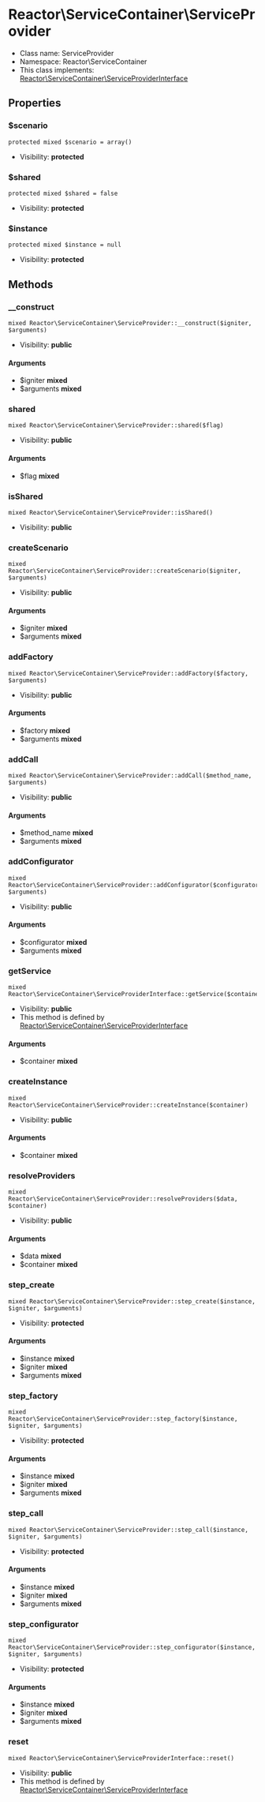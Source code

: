 Reactor\ServiceContainer\ServiceProvider
===============






* Class name: ServiceProvider
* Namespace: Reactor\ServiceContainer
* This class implements: [Reactor\ServiceContainer\ServiceProviderInterface](Reactor-ServiceContainer-ServiceProviderInterface.md)




Properties
----------


### $scenario

    protected mixed $scenario = array()





* Visibility: **protected**


### $shared

    protected mixed $shared = false





* Visibility: **protected**


### $instance

    protected mixed $instance = null





* Visibility: **protected**


Methods
-------


### __construct

    mixed Reactor\ServiceContainer\ServiceProvider::__construct($igniter, $arguments)





* Visibility: **public**


#### Arguments
* $igniter **mixed**
* $arguments **mixed**



### shared

    mixed Reactor\ServiceContainer\ServiceProvider::shared($flag)





* Visibility: **public**


#### Arguments
* $flag **mixed**



### isShared

    mixed Reactor\ServiceContainer\ServiceProvider::isShared()





* Visibility: **public**




### createScenario

    mixed Reactor\ServiceContainer\ServiceProvider::createScenario($igniter, $arguments)





* Visibility: **public**


#### Arguments
* $igniter **mixed**
* $arguments **mixed**



### addFactory

    mixed Reactor\ServiceContainer\ServiceProvider::addFactory($factory, $arguments)





* Visibility: **public**


#### Arguments
* $factory **mixed**
* $arguments **mixed**



### addCall

    mixed Reactor\ServiceContainer\ServiceProvider::addCall($method_name, $arguments)





* Visibility: **public**


#### Arguments
* $method_name **mixed**
* $arguments **mixed**



### addConfigurator

    mixed Reactor\ServiceContainer\ServiceProvider::addConfigurator($configurator, $arguments)





* Visibility: **public**


#### Arguments
* $configurator **mixed**
* $arguments **mixed**



### getService

    mixed Reactor\ServiceContainer\ServiceProviderInterface::getService($container)





* Visibility: **public**
* This method is defined by [Reactor\ServiceContainer\ServiceProviderInterface](Reactor-ServiceContainer-ServiceProviderInterface.md)


#### Arguments
* $container **mixed**



### createInstance

    mixed Reactor\ServiceContainer\ServiceProvider::createInstance($container)





* Visibility: **public**


#### Arguments
* $container **mixed**



### resolveProviders

    mixed Reactor\ServiceContainer\ServiceProvider::resolveProviders($data, $container)





* Visibility: **public**


#### Arguments
* $data **mixed**
* $container **mixed**



### step_create

    mixed Reactor\ServiceContainer\ServiceProvider::step_create($instance, $igniter, $arguments)





* Visibility: **protected**


#### Arguments
* $instance **mixed**
* $igniter **mixed**
* $arguments **mixed**



### step_factory

    mixed Reactor\ServiceContainer\ServiceProvider::step_factory($instance, $igniter, $arguments)





* Visibility: **protected**


#### Arguments
* $instance **mixed**
* $igniter **mixed**
* $arguments **mixed**



### step_call

    mixed Reactor\ServiceContainer\ServiceProvider::step_call($instance, $igniter, $arguments)





* Visibility: **protected**


#### Arguments
* $instance **mixed**
* $igniter **mixed**
* $arguments **mixed**



### step_configurator

    mixed Reactor\ServiceContainer\ServiceProvider::step_configurator($instance, $igniter, $arguments)





* Visibility: **protected**


#### Arguments
* $instance **mixed**
* $igniter **mixed**
* $arguments **mixed**



### reset

    mixed Reactor\ServiceContainer\ServiceProviderInterface::reset()





* Visibility: **public**
* This method is defined by [Reactor\ServiceContainer\ServiceProviderInterface](Reactor-ServiceContainer-ServiceProviderInterface.md)



